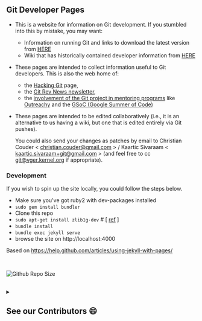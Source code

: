 ## Git Developer Pages

- This is a website for information on Git development. If you stumbled into this by mistake, you may want:
  - Information on running Git and links to download the latest version from [HERE](https://git-scm.com/)
  - Wiki that has historically contained developer information from [HERE](https://git.wiki.kernel.org/index.php/Main_Page)

- These pages are intended to collect information useful to Git developers. This is also the web home of:
  - the [Hacking Git](https://git.github.io/Hacking-Git/) page,
  - the [Git Rev News newsletter](https://git.github.io/rev_news/),
  - the [involvement of the Git project in mentoring programs](https://git.github.io/General-Application-Information/) like [Outreachy](https://www.outreachy.org/) and the [GSoC (Google Summer of Code)](https://summerofcode.withgoogle.com/)
  
- These pages are intended to be edited collaboratively (i.e., it is an alternative to us having a wiki, but one that is edited entirely via Git pushes).

  You could also send your changes as patches by email to Christian Couder < <christian.couder@gmail.com> > / Kaartic Sivaraam < <kaartic.sivaraam+git@gmail.com> > (and feel free to cc git@vger.kernel.org if appropriate).


### Development

If you wish to spin up the site locally, you could follow the steps below.

* Make sure you've got ruby2 with dev-packages installed
* `sudo gem install bundler`
* Clone this repo
* `sudo apt-get install zlib1g-dev` # [
  [ref](http://www.nokogiri.org/tutorials/installing_nokogiri.html#ubuntu___debian)
  ]
* `bundle install`
* `bundle exec jekyll serve`
* browse the site on http://localhost:4000

Based on https://help.github.com/articles/using-jekyll-with-pages/


<br>

![Github Repo Size](https://img.shields.io/github/repo-size/git/git.github.io?style=for-the-badge&color=yellow)

<br>

<details> <summary><h2> See our Contributors 😄 </h2></summary>

<a href="https://github.com/git/git.github.io/graphs/contributors">
  <img src="https://contrib.rocks/image?repo=git/git.github.io" />
</a>

</details>
